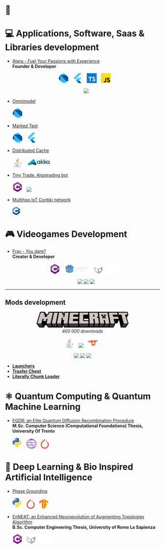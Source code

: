 # 🗿


# 💻 Applications, Software, Saas & Libraries development
- [Atera - Fuel Your Passions with Experience](https://github.com/orgs/Ateraworld/repositories)   
  **Founder & Developer**  

  <p align="center">
    <img src="res/dart.svg" width="32" style="margin-right: 10px;" />
    <img src="res/flutter.svg" width="32" style="margin-right: 10px;" />
    <img src="res/ts.svg" width="32" style="margin-right: 10px;" />
    <img src="res/js.svg" width="32" style="margin-right: 10px;" />
  </p>
  <p align="center">
     <img src="https://github.com/Ateraworld/.github/assets/31132987/6982dafb-1acc-41af-abfc-3ed4446a318d" width=350>
  </p>

- [Omnimodel](https://github.com/tratteo/omnimodel)  
  <p align="left">
    <img src="res/dart.svg" width="32" style="margin-right: 10px;" />
  </p>

- [Marked Text](https://github.com/tratteo/marked_text)  
  <p align="left">
    <img src="res/dart.svg" width="32" style="margin-right: 10px;" />  
		<img src="res/flutter.svg" width="32" style="margin-right: 10px;" />
  </p>

- [Distributed Cache](https://github.com/tratteo/DistributedCache)  
  <p align="left">
    <img src="res/java.svg" width="32" style="margin-right: 10px;" />
    <img src="res/akka.svg" height="32" style="margin-right: 10px;" />
  </p>

- [Tiny Trade: Algotrading bot](https://github.com/TinyTrade/TinyTrade)  
  <p align="left">
    <img src="res/net.svg" width="32" style="margin-right: 10px;" />
    <img src="https://user-images.githubusercontent.com/31132987/193480740-c6eeed02-945f-460b-ad44-06562662078b.png" height="40" style="margin-right: 10px;" />
  </p>

- [Multihop IoT Contiki network](https://github.com/tratteo/multihop_network)  
  <p align="left">
    <img src="res/c++.svg" width="24" style="margin-right: 10px;" />
  </p>

# 🎮 Videogames Development   
- [Fray - You dare?](https://github.com/tratteo/Fray)  
  **Creator & Developer**    

  <p align="center">
    <img src="res/net.svg" width="32" style="margin-right: 10px;" />
    <img src="res/godot.svg" height="34" style="margin-right: 10px;" />
    <img src="res/unity.svg" height="30" style="margin-right: 10px;" />
  </p>
  <p align="center">
    <img src="https://user-images.githubusercontent.com/31132987/168451411-5e271c56-fdad-4b70-86b0-48819c443554.gif" width="150" />
    <img src="https://user-images.githubusercontent.com/31132987/168451406-9b5fa056-6766-4f73-ba1f-71886c7a08e7.gif" width="150" />
    <img src="https://user-images.githubusercontent.com/31132987/168451402-3b181129-5c27-4201-9d9d-be44305baf3f.gif" width="150" />
  </p>

-----

## Mods development 

<p align="center">
    <img src="res/minecraft.svg" width="300"/>
    <br><i>400 000 downloads</i></br>
</p>
  <p align="center">
    <img src="res/java.svg" width="32" style="margin-right: 10px;" />
    <img src="https://avatars.githubusercontent.com/u/21025855?s=200&v=4" height="32" style="margin-right: 10px;" />
    <img src="res/curseforge.svg" height="32" style="margin-right: 10px;" />
  </p>
  <p align="center">
    <img src="https://user-images.githubusercontent.com/31132987/80125195-a13b6d80-8591-11ea-828f-1ac07a1ac498.png" height="150" />
    <img src="https://user-images.githubusercontent.com/31132987/78308663-58bc0180-7549-11ea-9c09-3a1813e2a986.png" width="150" />
    <img src="https://user-images.githubusercontent.com/31132987/103446388-43623800-4c7f-11eb-830c-4734d00f8468.png" height="150" />
  </p>

- **[Launchers](https://github.com/TrattMods/LaunchersMod)**  
- **[Trasfer Chest](https://github.com/TrattMods/TransferChest)**  
- **[Literally Chunk Loader](https://github.com/TrattMods/LiterallyChunkLoader)**


# ⚛️ Quantum Computing & Quantum Machine Learning
  - [EQDR: an Elite Quantum Diffusion Recombination Procedure](https://github.com/tratteo/eqdr)   
    **M.Sc. Computer Science (Computational Foundations) Thesis, University Of Trento**  
    
    <p align="left">
      <img src="res/py.svg" width="32" style="margin-right: 10px;" />
      <img src="res/qiskit.svg" height="32" style="margin-right: 10px;" />
      <img src="res/pytorch.svg" height="32" style="margin-right: 10px;" />
    </p>
    
 

# 🍃 Deep Learning & Bio Inspired Artificial Intelligence 
  - [Phase Grounding](https://github.com/tratteo/phrase_grounding)  
    <p align="left">
      <img src="res/py.svg" width="32" style="margin-right: 10px;" />
      <img src="res/pytorch.svg" height="32" style="margin-right: 10px;" />
      <img src="res/tf.svg" height="32" style="margin-right: 10px;" />
    </p>
  
  - [EnNEAT: an Enhanced Neuroevolution of Augmenting Topologies Algorithm](https://github.com/tratteo/phrase_grounding)   
    **B.Sc. Computer Engineering Thesis, University of Rome La Sapienza**
    <p align="left">
      <img src="res/net.svg" width="32" style="margin-right: 10px;" />
      <img src="res/unity.svg" height="32" style="margin-right: 10px;" />
    </p>
